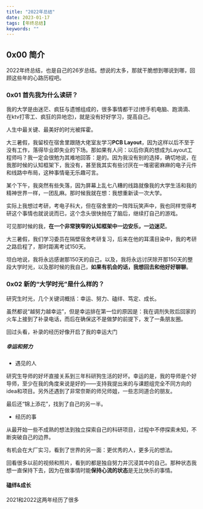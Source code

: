```yaml
---
title: "2022年总结"
date: 2023-01-17
tags: [年终总结]
keywords: ""
---
```


## 0x00 简介
2022年终总结，也是自己的26岁总结。想说的太多，那就干脆想到哪说到哪，回顾这些年的心路历程吧。

### 0x01 首先我为什么读研？

我的大学是由迷茫、疯狂与遗憾组成的，很多事情都干过(修手机电脑、跑滴滴、在ktv打零工、疯狂的异地恋)，就是没有好好学习，提高自己。

人生中最关键、最美好的时光被挥霍。

大三暑假，我留校在宿舍里跟随大佬室友学习**PCB Layout**，因为这样以后不至于没有工作，落得毕业即失业的下场。那如果有人问：以后你真的想成为Layout工程师吗？我一定会很勉为其难地回答：是的。因为我没有别的选择，确切地说，在我那时候的认知框架下，我没有，甚至我其实有些讨厌在一堆密密麻麻的电子元件和线路中布局，这种事情毫无乐趣可言。

某个下午，我突然有些失落，因为屏幕上乱七八糟的线路就像我的大学生活和我的精神世界一样，一团乱麻。那时候我就在想：我想重新读一次大学。

实际上我想过考研，考电子科大，但在宿舍里的一阵阵玩笑声中，我也同样觉得考研这个事情也就说说而已，这个念头很快抛在了脑后，继续打自己的游戏。

可见那时候的我，**在一个非常狭窄的认知框架中一边安乐，一边迷茫**。

大三暑假，我们学习委员在隔壁宿舍考研复习，后来在他的耳濡目染中，我的考研之路启程了，那时距离考试150天。

坦白地说，我将永远感谢那150天的自己，以及，我将永远讨厌除开那150天的整段大学时光，以及那时候的我自己，**如果有机会的话，我想回去和他好好聊聊**。

### 0x02 新的“大学时光”是什么样的？

研究生时光，几个关键词概括：幸运、努力、磕绊、笃定、成长。

虽然都说“越努力越幸运”，但是幸运排在第一位的原因是：我在调剂失败后回家的火车上接到了补录电话，而后在确保这不是做梦的前提下，发了一条朋友圈。

回过头看，补录的经历好像开启了我的幸运大门

##### 幸运和努力 

- 遇见的人

研究生导师的好坏直接关系到三年科研狗生活的好坏。幸运的是，我的导师是个好导师，至少在我的角度来说是好的——支持我提出来的与课题组完全不同方向的idea和项目。另外还遇到了非常奈斯的师兄师姐，一些志同道合的朋友。

最后还“锦上添花”，找到了自己的另一半。

- 经历的事

从最开始一些不成熟的想法到独立探索自己的科研项目，过程中不停探索未知，不断突破自己的边界。

有机会在大厂实习，看到了世界的另一面：更优秀的人，更多元的想法。

回看很多以前的视频和照片，看到的都是独自努力并沉浸其中的自己。那种状态我想一直保持下去，因为在做事情时能**保持心流的状态**是无比快乐的事情。

#### 磕绊&成长

2021和2022这两年经历了很多

